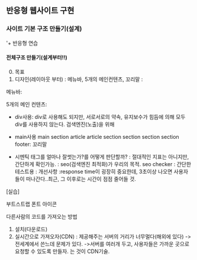## 반응형 웹사이트 구현

### 사이트 기본 구조 만들기(설계)

'+ 반응형 연습

#### 전체구조 만들기(설계부터!!)

0. 목표
1. 디자인(레이아웃 부터)
   : 메뉴바, 5개의 메인컨텐츠, 꼬리말
   :

메뉴바:

<nav></nav>

5개의 메인 컨텐츠:

- div사용: div로 사용해도 되지만, 서로서로의 약속, 유지보수가 힘듬에 의해 모두 div를 사용하지 않는다.
  검색엔진(노출)을 위해
- main사용
  main
  section
  article
  article
  section
  section
  section
  section
  footer: 꼬리말

- 시멘틱 태그를 얼마나 잘썻는가?를 어떻게 판단할까?
  : 절대적인 지표는 아니지만, 간단하게 확인가능.
  : seo(검색엔진 최적화)가 우리의 목적.
  seo checker
  : 간단한 테스트용
  : 개선사항
  :response time이 굉장히 중요한데, 3초이상 나오면 사용자들이 떠나간다..최근, 그 이후로는 시간이 점점 줄어들 것.

[실습]

부트스트랩
폰트
아이콘

다른사람의 코드를 가져오는 방법

1.  설치(다운로드)
2.  실시간으로 가져오자(CDN)
    : 제공해주는 서버의 거리가 너무멀다(해외에 있다)
    ->전세계에서 쓴느데 문제가 있다.
    ->서버를 여러개 두고, 사용자들은 가까운 곳으로 요청할 수 있도록 만들자. 는 것이 CDN기술.
